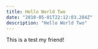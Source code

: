 ```yaml
---
title: Hello World Two
date: "2010-05-01T22:12:03.284Z"
description: "Hello World Two"
---
```


This is a test my friend!